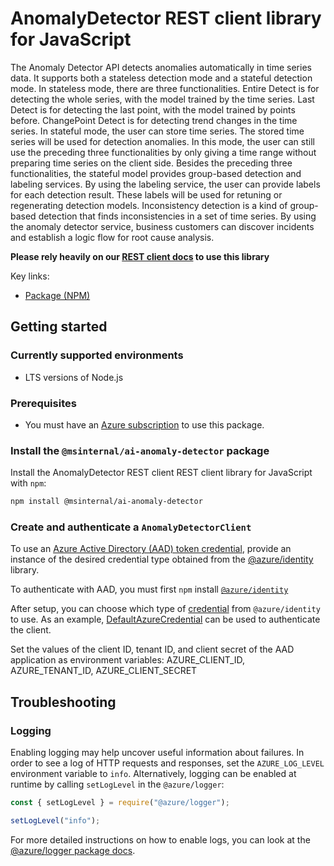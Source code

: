 # AnomalyDetector REST client library for JavaScript

The Anomaly Detector API detects anomalies automatically in time series data.
It supports both a stateless detection mode and a
stateful detection mode. In stateless mode, there are three functionalities. Entire
Detect is for detecting the whole series, with the model trained by the time series.
Last Detect is for detecting the last point, with the model trained by points before.
ChangePoint Detect is for detecting trend changes in the time series. In stateful
mode, the user can store time series. The stored time series will be used for
detection anomalies. In this mode, the user can still use the preceding three
functionalities by only giving a time range without preparing time series on the
client side. Besides the preceding three functionalities, the stateful model
provides group-based detection and labeling services. By using the labeling
service, the user can provide labels for each detection result. These labels will be
used for retuning or regenerating detection models. Inconsistency detection is
a kind of group-based detection that finds inconsistencies in
a set of time series. By using the anomaly detector service, business customers can
discover incidents and establish a logic flow for root cause analysis.

**Please rely heavily on our [REST client docs](https://github.com/Azure/azure-sdk-for-js/blob/main/documentation/rest-clients.md) to use this library**

Key links:

- [Package (NPM)](https://www.npmjs.com/package/@msinternal/ai-anomaly-detector)

## Getting started

### Currently supported environments

- LTS versions of Node.js

### Prerequisites

- You must have an [Azure subscription](https://azure.microsoft.com/free/) to use this package.

### Install the `@msinternal/ai-anomaly-detector` package

Install the AnomalyDetector REST client REST client library for JavaScript with `npm`:

```bash
npm install @msinternal/ai-anomaly-detector
```

### Create and authenticate a `AnomalyDetectorClient`

To use an [Azure Active Directory (AAD) token credential](https://github.com/Azure/azure-sdk-for-js/blob/main/sdk/identity/identity/samples/AzureIdentityExamples.md#authenticating-with-a-pre-fetched-access-token),
provide an instance of the desired credential type obtained from the
[@azure/identity](https://github.com/Azure/azure-sdk-for-js/tree/main/sdk/identity/identity#credentials) library.

To authenticate with AAD, you must first `npm` install [`@azure/identity`](https://www.npmjs.com/package/@azure/identity) 

After setup, you can choose which type of [credential](https://github.com/Azure/azure-sdk-for-js/tree/main/sdk/identity/identity#credentials) from `@azure/identity` to use.
As an example, [DefaultAzureCredential](https://github.com/Azure/azure-sdk-for-js/tree/main/sdk/identity/identity#defaultazurecredential)
can be used to authenticate the client.

Set the values of the client ID, tenant ID, and client secret of the AAD application as environment variables:
AZURE_CLIENT_ID, AZURE_TENANT_ID, AZURE_CLIENT_SECRET

## Troubleshooting

### Logging

Enabling logging may help uncover useful information about failures. In order to see a log of HTTP requests and responses, set the `AZURE_LOG_LEVEL` environment variable to `info`. Alternatively, logging can be enabled at runtime by calling `setLogLevel` in the `@azure/logger`:

```javascript
const { setLogLevel } = require("@azure/logger");

setLogLevel("info");
```

For more detailed instructions on how to enable logs, you can look at the [@azure/logger package docs](https://github.com/Azure/azure-sdk-for-js/tree/main/sdk/core/logger).
